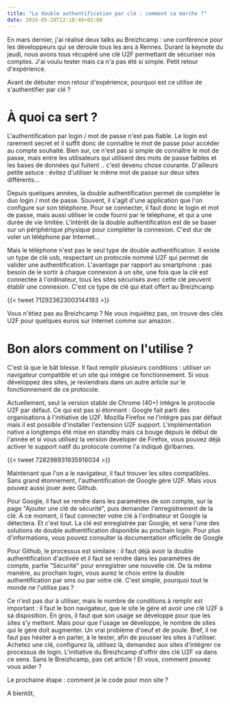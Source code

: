 ```yaml
---
title: "La double authentification par clé : comment ca marche ?"
date: 2016-05-28T22:18:48+02:00
---
```


En mars dernier, j'ai réalisé deux talks au Breizhcamp : une conférence pour les développeurs qui se déroule tous les ans à Rennes. Durant la keynote du jeudi, nous avons tous récupéré une clé U2F permettant de sécuriser nos comptes. J'ai voulu tester mais ca n'a pas été si simple. Petit retour d'expérience.

Avant de débuter mon retour d'expérience, pourquoi est ce utilise de s'authentifier par clé ?

# À quoi ca sert ?

L'authentification par login / mot de passe n'est pas fiable. Le login est rarement secret et il suffit donc de connaître le mot de passe pour accéder au compte souhaité. Bien sur, ce n'est pas si simple de connaître le mot de passe, mais entre les utilisateurs qui utilisent des mots de passe faibles et les bases de données qui fuitent .. c'est devenu chose courante. D'ailleurs petite astuce : évitez d'utiliser le même mot de passe sur deux sites différents...

Depuis quelques années, la double authentification permet de compléter le duo login / mot de passe. Souvent, il s'agit d'une application que l'on configure sur son téléphone. Pour se connecter, il faut donc le login et mot de passe, mais aussi utiliser le code fourni par le téléphone, et qui a une durée de vie limitée. L'intérêt de la double authentification est de se baser sur un périphérique physique pour compléter la connexion. C'est dur de voler un téléphone par Internet...

Mais le téléphone n'est pas le seul type de double authentification. Il existe un type de clé usb, respectant un protocole nommé U2F qui permet de valider une authentification. L'avantage par rapport au smartphone : pas besoin de le sortir à chaque connexion à un site, une fois que la clé est connectée à l'ordinateur, tous les sites sécurisés avec cette clé peuvent établir une connexion. C'est ce type de clé qui était offert au Breizhcamp

{{< tweet 712923623003144193 >}}


Vous n'étiez pas au Breizhcamp ? Ne vous inquiétez pas, on trouve des clés U2F pour quelques euros sur Internet comme sur amazon .

# Bon alors comment on l'utilise ?

C'est là que le bât blesse. Il faut remplir plusieurs conditions : utiliser un navigateur compatible et un site qui intégre ce fonctionnement. Si vous développez des sites, je reviendrais dans un autre article sur le fonctionnement de ce protocole.

Actuellement, seul la version stable de Chrome (40+) intégre le protocole U2F par défaut. Ce qui est pas si étonnant : Google fait parti des organisations à l'initiative de U2F. Mozilla Firefox ne l'intégre pas par défaut mais il est possible d'installer l'extension U2F support. L'implémentation native a longtemps été mise en standby mais ca bouge depuis le début de l'année et si vous utilisez la version developer de Firefox, vous pouvez déjà activer le support natif du protocole comme l'a indiqué @rlbarnes.

{{< tweet 728298931935916034 >}}

Maintenant que l'on a le navigateur, il faut trouver les sites compatibles. Sans grand étonnement, l'authentification de Google gère U2F. Mais vous pouvez aussi jouer avec Github.

Pour Google, il faut se rendre dans les paramétres de son compte, sur la page "Ajouter une clé de sécurité", puis demander l'enregistrement de la clé. À ce moment, il faut connecter votre clé à l'ordinateur et Google la détectera. Et c'est tout. La clé est enregistrée par Google, et sera l'une des solutions de double authentification disponible au prochain login.
Pour plus d'informations, vous pouvez consulter la documentation officielle de Google

Pour Github, le processus est similaire : il faut déjà avoir la double authentification d'activée et il faut se rendre dans les paramètres de compte, partie "Sécurité" pour enregistrer une nouvelle clé. De la même manière, au prochain login, vous aurez le choix entre la double authentification par sms ou par votre clé.
C'est simple, pourquoi tout le monde ne l'utilise pas ?

Ce n'est pas dur à utiliser, mais le nombre de conditions à remplir est important : il faut le bon navigateur, que le site le gére et avoir une clé U2F à sa disposition. En gros, il faut que son usage se développe pour que les sites s'y mettent. Mais pour que l'usage se développe, le nombre de sites qui le gére doit augmenter. Un vrai problème d'oeuf et de poule. Bref, il ne faut pas hésiter à en parler, à le tester, afin de pousser les sites à l'utiliser. Achetez une clé, configurez là, utilisez là, demandez aux sites d'intégrer ce processus de login. L'initiative du Breizhcamp d'offrir des clé U2F va dans ce sens. Sans le Breizhcamp, pas cet article ! Et vous, comment pouvez vous aider ?

Le prochaine étape : comment je le code pour mon site ?

A bientôt,
